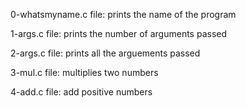 0-whatsmyname.c file: prints the name of the program

1-args.c file: prints the number of arguments passed

2-args.c file: prints all the arguements passed

3-mul.c file: multiplies two numbers

4-add.c file: add positive numbers
